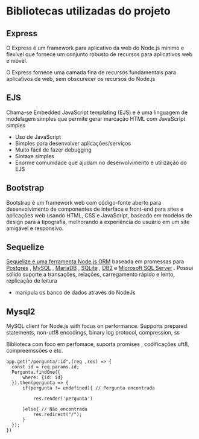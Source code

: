 # Bibliotecas utilizadas do projeto



## Express

O Express é um framework para aplicativo da web do Node.js mínimo e flexível que fornece um conjunto robusto de recursos para aplicativos web e móvel.

O Express fornece uma camada fina de recursos fundamentais para aplicativos da web, sem obscurecer os recursos do Node.js 

## EJS

Chama-se Embedded JavaScript templating (EJS) e é uma linguagem de modelagem simples que permite gerar marcação HTML com JavaScript simples

- Uso de JavaScript
- Simples para desenvolver aplicações/serviços
- Muito fácil de fazer debugging
- Sintaxe simples
- Enorme comunidade que ajudam no desenvolvimento e utilização do EJS





## Bootstrap

Bootstrap é um framework web com código-fonte aberto para desenvolvimento de componentes de interface e front-end para sites e aplicações web usando HTML, CSS e JavaScript, baseado em modelos de design para a tipografia, melhorando a experiência do usuário em um site amigável e responsivo.





## Sequelize

[Sequelize é uma ferramenta Node.js ](https://translate.google.com/website?sl=en&tl=pt&prev=search&u=https://nodejs.org/en/about/)[ORM](https://translate.google.com/website?sl=en&tl=pt&prev=search&u=https://en.wikipedia.org/wiki/Object-relational_mapping) baseada em promessas para [Postgres](https://translate.google.com/website?sl=en&tl=pt&prev=search&u=https://en.wikipedia.org/wiki/PostgreSQL) , [MySQL](https://translate.google.com/website?sl=en&tl=pt&prev=search&u=https://en.wikipedia.org/wiki/MySQL) , [MariaDB](https://translate.google.com/website?sl=en&tl=pt&prev=search&u=https://en.wikipedia.org/wiki/MariaDB) , [SQLite](https://translate.google.com/website?sl=en&tl=pt&prev=search&u=https://en.wikipedia.org/wiki/SQLite) , [DB2](https://translate.google.com/website?sl=en&tl=pt&prev=search&u=https://en.wikipedia.org/wiki/IBM_Db2_Family) e [Microsoft SQL Server](https://translate.google.com/website?sl=en&tl=pt&prev=search&u=https://en.wikipedia.org/wiki/Microsoft_SQL_Server) . Possui sólido suporte a transações, relações, carregamento rápido e lento, replicação de leitura 

- manipula os banco de dados através do NodeJs





## Mysql2

MySQL client for Node.js with focus on performance. Supports prepared statements, non-utf8 encodings, binary log protocol, compression, ss

Biblioteca com foco em perfomace, suporta promises , codificações uft8, compreemssões e etc.

```
app.get("/pergunta/:id",(req ,res) => {
  const id = req.params.id;
  Pergunta.findOne({
      where: {id: id}
  }).then(pergunta => {
      if(pergunta != undefined){ // Pergunta encontrada

          res.render('pergunta')

      }else{ // Não encontrada
          res.redirect("/");
      }
  });
})
```

